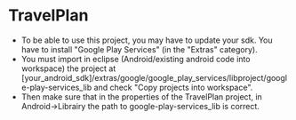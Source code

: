 TravelPlan
==========
- To be able to use this project, you may have to update your sdk. You have to install "Google Play Services" (in the "Extras" category).
- You must import in eclipse (Android/existing android code into workspace) the project at [your_android_sdk]/extras/google/google_play_services/libproject/google-play-services_lib and check "Copy projects into workspace".
- Then make sure that in the properties of the TravelPlan project, in Android->Librairy the path to google-play-services_lib is correct.

